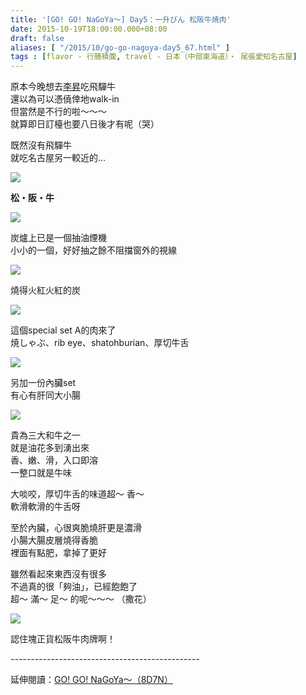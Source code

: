 ```yaml
---
title: '[GO! GO! NaGoYa～] Day5：一升びん 松阪牛焼肉'
date: 2015-10-19T18:00:00.000+08:00
draft: false
aliases: [ "/2015/10/go-go-nagoya-day5_67.html" ]
tags : [flavor - 行膳積腹, travel - 日本（中部東海道）・ 尾張愛知名古屋]
---
```


原本今晚想去[李昇](http://www.shoya.com/)吃飛驒牛  
還以為可以憑僥倖地walk-in  
但當然是不行的啦～～～  
就算即日訂檯也要八日後才有呢（哭）  
  
既然沒有飛驒牛  
就吃名古屋另一較近的...  

[![](https://c2.staticflickr.com/6/5834/22686882181_47d6974915_z.jpg)](https://c2.staticflickr.com/6/5834/22686882181_47d6974915_z.jpg)

**松・阪・牛**  

[![](https://c2.staticflickr.com/6/5679/22662155732_4c8963c2f4_z.jpg)](https://c2.staticflickr.com/6/5679/22662155732_4c8963c2f4_z.jpg)

炭爐上已是一個抽油煙機  
小小的一個，好好抽之餘不阻擋窗外的視線  

[![](https://c2.staticflickr.com/6/5635/22052942014_1e19188697_z.jpg)](https://c2.staticflickr.com/6/5635/22052942014_1e19188697_z.jpg)

燒得火紅火紅的炭  

[![](https://c1.staticflickr.com/1/596/22686883971_8ae905c482_z.jpg)](https://c1.staticflickr.com/1/596/22686883971_8ae905c482_z.jpg)

這個special set A的肉來了  
焼しゃぶ、rib eye、shatohburian、厚切牛舌  

[![](https://c1.staticflickr.com/1/656/22052943754_25644c26ec_z.jpg)](https://c1.staticflickr.com/1/656/22052943754_25644c26ec_z.jpg)

另加一份內臟set  
有心有肝同大小腸  

[![](https://c1.staticflickr.com/1/574/22675700735_c207ef1103_z.jpg)](https://c1.staticflickr.com/1/574/22675700735_c207ef1103_z.jpg)

貴為三大和牛之一  
就是油花多到湧出來  
香、嫩、滑，入口即溶  
一整口就是牛味  
  
大啖咬，厚切牛舌的味道超～ 香～  
軟滑軟滑的牛舌呀  
  
至於內臟，心很爽脆燒肝更是濃滑  
小腸大腸皮層燒得香脆  
裡面有點肥，拿掉了更好  
  
雖然看起來東西沒有很多  
不過真的很「夠油」，已經飽飽了  
超～ 滿～ 足～ 的呢～～～ （撒花）  

[![](https://c1.staticflickr.com/1/683/22686886091_9299344992_z.jpg)](https://c1.staticflickr.com/1/683/22686886091_9299344992_z.jpg)

認住塊正貨松阪牛肉牌啊！  
  
\-----------------------------------------------  
  
延伸閱讀：[GO! GO! NaGoYa～（8D7N）](http://www.hidie.net/2015/11/go-go-nagoya8d7n.html)